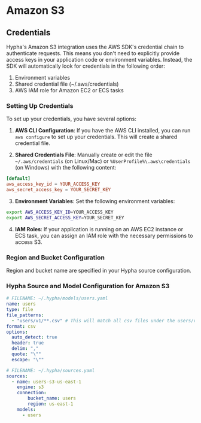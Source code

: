 # Amazon S3

## Credentials

Hypha's Amazon S3 integration uses the AWS SDK's credential chain to authenticate requests. This means you don't need to explicitly provide access keys in your application code or environment variables. Instead, the SDK will automatically look for credentials in the following order:

1. Environment variables
2. Shared credential file (~/.aws/credentials)
3. AWS IAM role for Amazon EC2 or ECS tasks

### Setting Up Credentials

To set up your credentials, you have several options:

1. **AWS CLI Configuration**: If you have the AWS CLI installed, you can run `aws configure` to set up your credentials. This will create a shared credential file.

2. **Shared Credentials File**: Manually create or edit the file `~/.aws/credentials` (on Linux/Mac) or `%UserProfile%\.aws\credentials` (on Windows) with the following content:

```conf
[default]
aws_access_key_id = YOUR_ACCESS_KEY
aws_secret_access_key = YOUR_SECRET_KEY
```

3. **Environment Variables**: Set the following environment variables:

```bash
export AWS_ACCESS_KEY_ID=YOUR_ACCESS_KEY
export AWS_SECRET_ACCESS_KEY=YOUR_SECRET_KEY
```

4. **IAM Roles**: If your application is running on an AWS EC2 instance or ECS task, you can assign an IAM role with the necessary permissions to access S3.

### Region and Bucket Configuration

Region and bucket name are specified in your Hypha source configuration.

### Hypha Source and Model Configuration for Amazon S3

```yaml
# FILENAME: ~/.hypha/models/users.yaml
name: users
type: file
file_patterns:
  - "users/v1/**.csv" # This will match all csv files under the users/v1 prefix
format: csv
options:
  auto_detect: true
  header: true
  delim: ","
  quote: "\""
  escape: "\""
```

```yaml
# FILENAME: ~/.hypha/sources.yaml
sources:
  - name: users-s3-us-east-1
    engine: s3
    connection:
        bucket_name: users
        region: us-east-1
    models:
      - users
```

